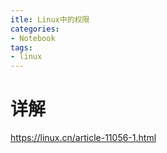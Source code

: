 ```yaml
---
itle: Linux中的权限
categories:
- Notebook
tags:
- linux
---
```


# 详解

https://linux.cn/article-11056-1.html